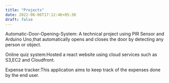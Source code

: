 ```yaml
---
title: "Projects"
date: 2022-06-06T17:12:46+05:30
draft: false
---
```


Automatic-Door-Opening-System: A technical project using PIR Sensor and Arduino Uno,that automatically opens and closes the door by detecting any person or object.

Online quiz system:Hosted a react website using cloud services such as S3,EC2 and Cloudfront.

Expense tracker:This application aims to keep track of the expenses done by the end user.



